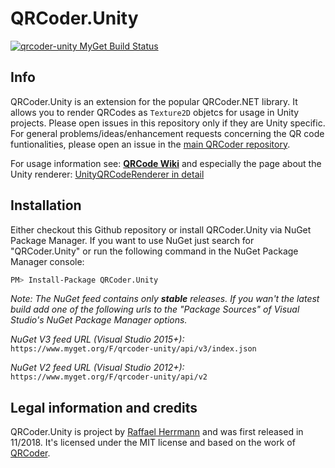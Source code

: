 # QRCoder.Unity
[![qrcoder-unity MyGet Build Status](https://www.myget.org/BuildSource/Badge/qrcoder-unity?identifier=ebdfbc4c-0c57-4f3d-9afd-1f9a0abde8ca&kill_cache=1)](https://www.myget.org/feed/Packages/qrcoder-unity)
## Info 

QRCoder.Unity is an extension for the popular QRCoder.NET library. It allows you to render QRCodes as `Texture2D` objetcs for usage in Unity projects. Please open issues in this repository only if they are Unity specific. For general problems/ideas/enhancement requests concerning the QR code funtionalities, please open an issue in the [main QRCoder repository](https://github.com/codebude/QRCoder).

For usage information see:
[**QRCode Wiki**](https://github.com/codebude/QRCoder/wiki) and especially the page about the Unity renderer: [UnityQRCodeRenderer in detail](https://github.com/codebude/QRCoder/wiki/Advanced-usage---QR-Code-renderers#27-unityqrcode-renderer-in-detail)
 
 
## Installation

Either checkout this Github repository or install QRCoder.Unity via NuGet Package Manager. If you want to use NuGet just search for "QRCoder.Unity" or run the following command in the NuGet Package Manager console:
```bash
PM> Install-Package QRCoder.Unity
```

*Note: The NuGet feed contains only **stable** releases. If you wan't the latest build add one of the following urls to the "Package Sources" of Visual Studio's NuGet Package Manager options.*

*NuGet V3 feed URL (Visual Studio 2015+):* `https://www.myget.org/F/qrcoder-unity/api/v3/index.json`

*NuGet V2 feed URL (Visual Studio 2012+):* `https://www.myget.org/F/qrcoder-unity/api/v2`

 
## Legal information and credits

QRCoder.Unity is project by [Raffael Herrmann](http://raffaelherrmann.de) and was first released 
in 11/2018. It's licensed under the MIT license and based on the work of [QRCoder](https://github.com/codebude/QRCoder).

